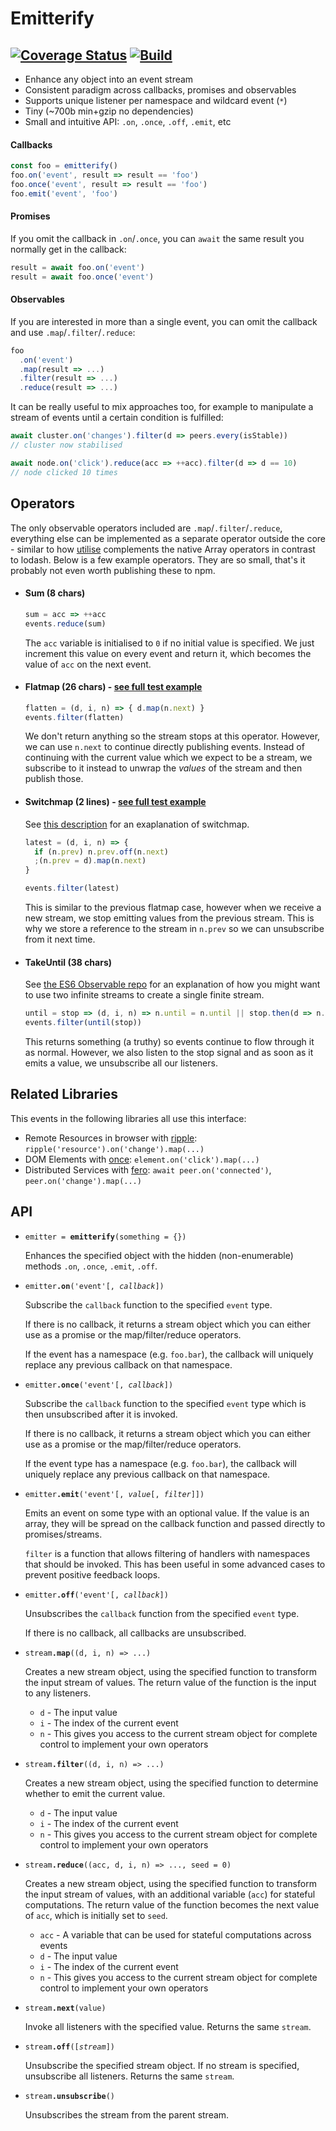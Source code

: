 # Emitterify

## [![Coverage Status](https://coveralls.io/repos/utilise/emitterify/badge.svg?branch=master)](https://coveralls.io/r/utilise/emitterify?branch=master) [![Build](https://api.travis-ci.org/utilise/emitterify.svg)](https://travis-ci.org/utilise/emitterify)

* Enhance any object into an event stream
* Consistent paradigm across callbacks, promises and observables
* Supports unique listener per namespace and wildcard event (`*`)
* Tiny (~700b min+gzip no dependencies)
* Small and intuitive API: `.on`, `.once`, `.off`, `.emit`, etc

#### Callbacks

```js
const foo = emitterify()
foo.on('event', result => result == 'foo')
foo.once('event', result => result == 'foo')
foo.emit('event', 'foo')
```

#### Promises

If you omit the callback in `.on`/`.once`, you can `await` the same result you normally get in the callback:

```js
result = await foo.on('event')
result = await foo.once('event')
```

#### Observables

If you are interested in more than a single event, you can omit the callback and use `.map`/`.filter`/`.reduce`:

```js
foo
  .on('event')
  .map(result => ...)
  .filter(result => ...)
  .reduce(result => ...)
```

It can be really useful to mix approaches too, for example to manipulate a stream of events until a certain condition is fulfilled:

```js
await cluster.on('changes').filter(d => peers.every(isStable)) 
// cluster now stabilised

await node.on('click').reduce(acc => ++acc).filter(d => d == 10) 
// node clicked 10 times 
```

## Operators 

The only observable operators included are `.map`/`.filter`/`.reduce`, everything else can be implemented as a separate operator outside the core - similar to how [utilise](https://github.com/utilise/utilise#lean-javascript-utilities-as-micro-libraries) complements the native Array operators in contrast to lodash. Below is a few example operators. They are so small, that's it probably not even worth publishing these to npm.

* #### Sum (8 chars)

  ```js
  sum = acc => ++acc
  events.reduce(sum)
  ```

  The `acc` variable is initialised to `0` if no initial value is specified. We just increment this value on every event and return it, which becomes the value of `acc` on the next event.

* #### Flatmap (26 chars) - [see full test example]()

  ```js
  flatten = (d, i, n) => { d.map(n.next) }
  events.filter(flatten)
  ```

  We don't return anything so the stream stops at this operator. However, we can use `n.next` to continue directly publishing events. Instead of continuing with the current value which we expect to be a stream, we subscribe to it instead to unwrap  the _values_ of the stream and then publish those.

* #### Switchmap (2 lines) - [see full test example]()

  See [this description](https://github.com/tc39/proposal-observable/blob/14007f54b20a3cc49d29e3a9c2b764c3a2c4acdb/ObservableEventTarget.md#use-case-browsing-the-images-in-a-news-aggregator) for an exaplanation of switchmap.

  ```js
  latest = (d, i, n) => {
    if (n.prev) n.prev.off(n.next)
    ;(n.prev = d).map(n.next)
  }

  events.filter(latest)
  ```

  This is similar to the previous flatmap case, however when we receive a new stream, we stop emitting values from the previous stream. This is why we store a reference to the stream in `n.prev` so we can unsubscribe from it next time.

* #### TakeUntil (38 chars)

  See [the ES6 Observable repo](https://github.com/tc39/proposal-observable/blob/master/Why%20error%20and%20complete.md#declarative-concurrency-in-async-functions-using-takeuntil) for an explanation of how you might want to use two infinite streams to create a single finite stream. 

  ```js
  until = stop => (d, i, n) => n.until = n.until || stop.then(d => n.off())
  events.filter(until(stop))
  ```

  This returns something (a truthy) so events continue to flow through it as normal. However, we also listen to the stop signal and as soon as it emits a value, we unsubscribe all our listeners.

## Related Libraries

This events in the following libraries all use this interface:

* Remote Resources in browser with [ripple](https://github.com/rijs/fullstack): `ripple('resource').on('change').map(...)`
* DOM Elements with [once](https://github.com/utilise/once): `element.on('click').map(...)` 
* Distributed Services with [fero](https://github.com/pemrouz/fero): `await peer.on('connected')`, `peer.on('change').map(...)`

## API

* `emitter = `**`emitterify`**`(something = {})`

  Enhances the specified object with the hidden (non-enumerable) methods `.on`, `.once`, `.emit`, `.off`.

* `emitter`**`.on`**`('event'[, `_`callback`_`])`

  Subscribe the `callback` function to the specified `event` type. 
  
  If there is no callback, it returns a stream object which you can either use as a promise or the map/filter/reduce operators.
  
  If the event has a namespace (e.g. `foo.bar`), the callback will uniquely replace any previous callback on that namespace.

* `emitter`**`.once`**`('event'[, `_`callback`_`])`

  Subscribe the `callback` function to the specified `event` type which is then unsubscribed after it is invoked. 
  
  If there is no callback, it returns a stream object which you can either use as a promise or the map/filter/reduce operators.
  
  If the event type has a namespace (e.g. `foo.bar`), the callback will uniquely replace any previous callback on that namespace.

* `emitter`**`.emit`**`('event'[, `_`value`_`[, `_`filter`_`]])`

  Emits an event on some type with an optional value. If the value is an array, they will be spread on the callback function and passed directly to promises/streams.

  `filter` is a function that allows filtering of handlers with namespaces that should be invoked. This has been useful in some advanced cases to prevent positive feedback loops.

* `emitter`**`.off`**`('event'[, `_`callback`_`])`

  Unsubscribes the `callback` function from the specified `event` type. 

  If there is no callback, all callbacks are unsubscribed.

* `stream`**`.map`**`((d, i, n) => ...)`

  Creates a new stream object, using the specified function to transform the input stream of values. The return value of the function is the input to any listeners.

  * `d` - The input value 
  * `i` - The index of the current event
  * `n` - This gives you access to the current stream object for complete control to implement your own operators

* `stream`**`.filter`**`((d, i, n) => ...)`

  Creates a new stream object, using the specified function to determine whether to emit the current value. 

  * `d` - The input value 
  * `i` - The index of the current event
  * `n` - This gives you access to the current stream object for complete control to implement your own operators

* `stream`**`.reduce`**`((acc, d, i, n) => ..., seed = 0)`

  Creates a new stream object, using the specified function to transform the input stream of values, with an additional variable (`acc`) for stateful computations. The return value of the function becomes the next value of `acc`, which is initially set to `seed`.

  * `acc` - A variable that can be used for stateful computations across events
  * `d` - The input value 
  * `i` - The index of the current event
  * `n` - This gives you access to the current stream object for complete control to implement your own operators

* `stream`**`.next`**`(value)`

  Invoke all listeners with the specified value. Returns the same `stream`.

* `stream`**`.off`**`([`_`stream`_`])`

  Unsubscribe the specified stream object. If no stream is specified, unsubscribe all listeners. Returns the same `stream`.

* `stream`**`.unsubscribe`**`()`

  Unsubscribes the stream from the parent stream.
